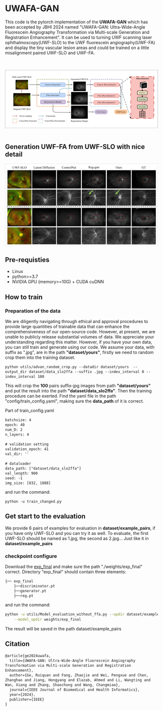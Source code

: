 # **UWAFA-GAN**
This code is the pytorch implementation of the **UWAFA-GAN** which has been accepted by JBHI 2024 named "UWAFA-GAN: Ultra-Wide-Angle Fluorescein Angiography Transformation via Multi-scale Generation and Registration Enhancement". It can be used to turning UWF scanning laser ophthalmoscopy(UWF-SLO) to the UWF fluorescein angiography(UWF-FA) and display the tiny vascular lesion areas and could be trained on a little misalignment paired UWF-SLO and UWF-FA. 

<br><br>
![](./asset/TMI_overall_architecture-1.png)
<br><br>

## Generation UWF-FA from UWF-SLO with nice detail 
![](asset/UWFAF-GAN_visual_comparison_page-0001.jpg)

## Pre-requisties
- Linux
- python>=3.7
- NVIDIA GPU (memory>=10G) + CUDA cuDNN

## How to train
### Preparation of the data
We are diligently navigating through ethical and approval procedures to provide large quantities of trainable data that can enhance the comprehensiveness of our open-source code. However, at present, we are unable to publicly release substantial volumes of data. We appreciate your understanding regarding this matter.
However, if you have your own data, you can still train and generate using our code.
We assume your data, with suffix as ".jpg", are in the path **"dataset/yours"**, firstly we need to random crop them into the training dataset. 
```
python utils/advan_random_crop.py --datadir dataset/yours  --output_dir dataset/data_slo2ffa --suffix .jpg --index_interval 0 --index_interval 100 
```
This will crop the **100** pairs suffix-jpg images from path **"dataset/yours"** and put the result into the path **"dataset/data_slo2ffa"**. Then the training procedure can be exerted. Find the yaml file in the path "config/train_config.yaml", making sure the **data_path** of it is correct. 

Part of train_config.yaml
```
batchsize: 4
epoch: 40
num_D: 2
n_layers: 4

# validation setting
validation_epoch: 41
val_dir: ''

# dataloader
data_path: ["dataset/data_slo2ffa"]
val_length: 900
seed: -1 
img_size: [832, 1088]
```

and run the command:
```
python -u train_changed.py
```

## Get start to the evaluation 
We provide 6 pairs of examples for evaluation in **dataset/example_pairs**, if you have only UWF-SLO and you can try it as well. To evaluate, the first UWF-SLO should be named as 1.jpg, the second as 2.jpg... Just like it in **dataset/example_pairs**
### checkpoint configure
Download the [exp_final](https://drive.google.com/drive/folders/1_Ax2anHkz2CfKJu68UXNNDQ-c7PShIpe?usp=sharing) and make sure the path "./weights/exp_final" correct. Directory "exp_final" should contain three elements:
```
├── exp_final
    ├──discriminator.pt
    ├──generator.pt
    ├──reg.pt
``` 

and run the command:
``` bash
python -u utils/Model_evaluation_without_ffa.py --updir dataset/example_pairs \
    --model_updir weights/exp_final
```

The result will be saved in the path dataset/example_pairs 

## Citation
```
@article{ge2024uwafa,
  title={UWAFA-GAN: Ultra-Wide-Angle Fluorescein Angiography Transformation via Multi-scale Generation and Registration Enhancement},
  author={Ge, Ruiquan and Fang, Zhaojie and Wei, Pengxue and Chen, Zhanghao and Jiang, Hongyang and Elazab, Ahmed and Li, Wangting and Wan, Xiang and Zhang, Shaochong and Wang, Changmiao},
  journal={IEEE Journal of Biomedical and Health Informatics},
  year={2024},
  publisher={IEEE}
}
```